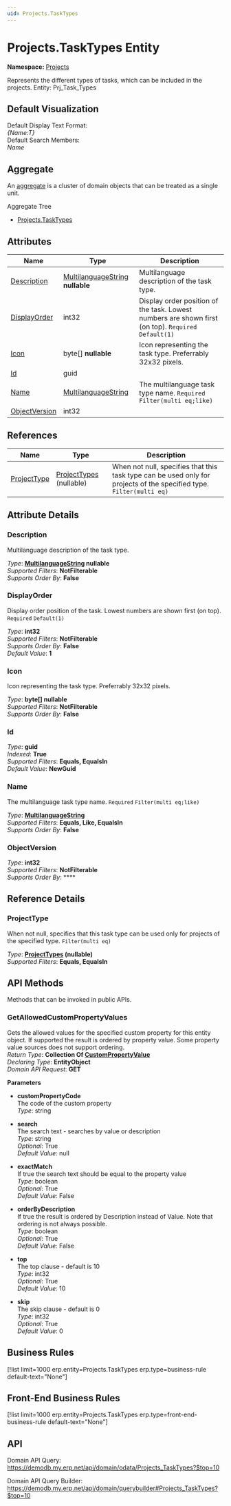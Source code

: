 ```yaml
---
uid: Projects.TaskTypes
---
```

# Projects.TaskTypes Entity

**Namespace:** [Projects](Projects.md)  

Represents the different types of tasks, which can be included in the projects. Entity: Prj_Task_Types

## Default Visualization
Default Display Text Format:  
_{Name:T}_  
Default Search Members:  
_Name_  

## Aggregate
An [aggregate](https://docs.erp.net/tech/advanced/concepts/aggregates.html) is a cluster of domain objects that can be treated as a single unit.  

Aggregate Tree  
* [Projects.TaskTypes](Projects.TaskTypes.md)  

## Attributes

| Name | Type | Description |
| ---- | ---- | --- |
| [Description](Projects.TaskTypes.md#description) | [MultilanguageString](../data-types.md#multilanguagestring) __nullable__ | Multilanguage description of the task type. 
| [DisplayOrder](Projects.TaskTypes.md#displayorder) | int32 | Display order position of the task. Lowest numbers are shown first (on top). `Required` `Default(1)` 
| [Icon](Projects.TaskTypes.md#icon) | byte[] __nullable__ | Icon representing the task type. Preferrably 32x32 pixels. 
| [Id](Projects.TaskTypes.md#id) | guid |  
| [Name](Projects.TaskTypes.md#name) | [MultilanguageString](../data-types.md#multilanguagestring) | The multilanguage task type name. `Required` `Filter(multi eq;like)` 
| [ObjectVersion](Projects.TaskTypes.md#objectversion) | int32 |  

## References

| Name | Type | Description |
| ---- | ---- | --- |
| [ProjectType](Projects.TaskTypes.md#projecttype) | [ProjectTypes](Projects.ProjectTypes.md) (nullable) | When not null, specifies that this task type can be used only for projects of the specified type. `Filter(multi eq)` |


## Attribute Details

### Description

Multilanguage description of the task type.

_Type_: **[MultilanguageString](../data-types.md#multilanguagestring) __nullable__**  
_Supported Filters_: **NotFilterable**  
_Supports Order By_: **False**  

### DisplayOrder

Display order position of the task. Lowest numbers are shown first (on top). `Required` `Default(1)`

_Type_: **int32**  
_Supported Filters_: **NotFilterable**  
_Supports Order By_: **False**  
_Default Value_: **1**  

### Icon

Icon representing the task type. Preferrably 32x32 pixels.

_Type_: **byte[] __nullable__**  
_Supported Filters_: **NotFilterable**  
_Supports Order By_: **False**  

### Id

_Type_: **guid**  
_Indexed_: **True**  
_Supported Filters_: **Equals, EqualsIn**  
_Default Value_: **NewGuid**  

### Name

The multilanguage task type name. `Required` `Filter(multi eq;like)`

_Type_: **[MultilanguageString](../data-types.md#multilanguagestring)**  
_Supported Filters_: **Equals, Like, EqualsIn**  
_Supports Order By_: **False**  

### ObjectVersion

_Type_: **int32**  
_Supported Filters_: **NotFilterable**  
_Supports Order By_: ****  


## Reference Details

### ProjectType

When not null, specifies that this task type can be used only for projects of the specified type. `Filter(multi eq)`

_Type_: **[ProjectTypes](Projects.ProjectTypes.md) (nullable)**  
_Supported Filters_: **Equals, EqualsIn**  


## API Methods

Methods that can be invoked in public APIs.

### GetAllowedCustomPropertyValues

Gets the allowed values for the specified custom property for this entity object.              If supported the result is ordered by property value. Some property value sources does not support ordering.  
_Return Type_: **Collection Of [CustomPropertyValue](../data-types.md#general.custompropertyvalue)**  
_Declaring Type_: **EntityObject**  
_Domain API Request_: **GET**  

**Parameters**  
  * **customPropertyCode**  
    The code of the custom property  
    _Type_: string  

  * **search**  
    The search text - searches by value or description  
    _Type_: string  
     _Optional_: True  
    _Default Value_: null  

  * **exactMatch**  
    If true the search text should be equal to the property value  
    _Type_: boolean  
     _Optional_: True  
    _Default Value_: False  

  * **orderByDescription**  
    If true the result is ordered by Description instead of Value. Note that ordering is not always possible.  
    _Type_: boolean  
     _Optional_: True  
    _Default Value_: False  

  * **top**  
    The top clause - default is 10  
    _Type_: int32  
     _Optional_: True  
    _Default Value_: 10  

  * **skip**  
    The skip clause - default is 0  
    _Type_: int32  
     _Optional_: True  
    _Default Value_: 0  



## Business Rules

[!list limit=1000 erp.entity=Projects.TaskTypes erp.type=business-rule default-text="None"]

## Front-End Business Rules

[!list limit=1000 erp.entity=Projects.TaskTypes erp.type=front-end-business-rule default-text="None"]

## API

Domain API Query:
<https://demodb.my.erp.net/api/domain/odata/Projects_TaskTypes?$top=10>

Domain API Query Builder:
<https://demodb.my.erp.net/api/domain/querybuilder#Projects_TaskTypes?$top=10>

